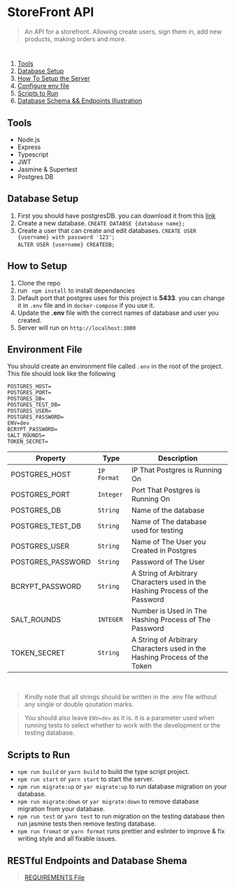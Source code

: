 # StoreFront API
> An API for a storefront. Allowing create users, sign them in, add new products, making orders and more.
#
1) [Tools](#tools)
2) [Database Setup](#database-setup)
3) [How To Setup the Server](#how-to-setup)
4) [Configure env file](#environment-file)
5) [Scripts to Run](#scripts-to-run)
5) [Database Schema && Endpoints Illustration](#restful-endpoints-and-database-shema)
## Tools
- Node.js
- Express
- Typescript
- JWT
- Jasmine & Supertest
- Postgres DB

## Database Setup
1) First you should have postgresDB. you can download it from this [link](https://www.postgresql.org/download/)
2) Create a new database. `CREATE DATABSE {database name};`
3) Create a user that can create and edit databases. `CREATE USER {username} with password '123';` <br>
`ALTER USER {username} CREATEDB;`

## How to Setup
1) Clone the repo
2) run  ` npm install` to install dependancies
3) Default port that postgres uses for this project is **5433**. you can change it in `.env` file and in `docker-compose` if you use it.
4) Update the **.env** file with the correct names of database and user you created.
5) Server will run on `http://localhost:3000`

## Environment File
You should create an environment file called `.env` in the root of the project.
This file should look like the following
```
POSTGRES_HOST=
POSTGRES_PORT=
POSTGRES_DB=
POSTGRES_TEST_DB=
POSTGRES_USER=
POSTGRES_PASSWORD=
ENV=dev
BCRYPT_PASSWORD=
SALT_ROUNDS=
TOKEN_SECRET=

```
| Property | Type | Description |
| ------------- | ------------- | ------------- |
| POSTGRES_HOST  | `IP Format`  | IP That Postgres is Running On | 
| POSTGRES_PORT  | `Integer`  | Port That Postgres is Running On |
| POSTGRES_DB  | `String`  | Name of the database |
| POSTGRES_TEST_DB  | `String`  | Name of The database used for testing |
| POSTGRES_USER  | `String`  | Name of The User you Created in Postgres |
| POSTGRES_PASSWORD  | `String`  | Password of The User |
| BCRYPT_PASSWORD  | `String`  | A String of Arbitrary Characters used in the Hashing Process of the Password |
| SALT_ROUNDS  | `INTEGER`  | Number is Used in The Hashing Process of The Password |
| TOKEN_SECRET  | `String`  |  A String of Arbitrary Characters used in the Hashing Process of the Token |

<br>

> Kindly note that all strings should be written in the .env file without any single or double qoutation marks.

> You should also leave `ENV=dev` as it is. it is a parameter used when running tests to select whether to work with the development or the testing database.

## Scripts to Run
- `npm run build` or `yarn build` to build the type script project.
- `npm run start` or `yarn start` to start the server.
- `npm run migrate:up` or `yar migrate:up` to run database migration on your database.
- `npm run migrate:down` or `yar migrate:down` to remove database migration from your database.
- `npm run test` or `yarn test` to run migration on the testing database then run jasmine tests then remove testing database.
- `npm run fromat` or `yarn format` runs prettier and eslinter to improve & fix writing style and all fixable issues.

## RESTful Endpoints and Database Shema
> [REQUIREMENTS File](md/REQUIREMENTS.md)
